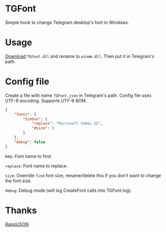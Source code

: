 # TGFont
Simple hook to change Telegram desktop's font in Windows.

# Usage
[Download](https://github.com/ysc3839/TGFont/releases) `TGFont.dll` and rename to `winmm.dll`. Then put it in Telegram's path.

# Config file
Create a file with name `TGFont.json` in Telegram's path. Config file uses UTF-8 encoding. Supports UTF-8 BOM.
```json
{
    "fonts": {
        "SimSun": {
            "replace": "Microsoft YaHei UI",
            "#size": 0
        }
    },
    "debug": false
}
```
key: Font name to find.

`replace`: Font name to replace.

`size`: Override `find` font size, rename/delete this if you don't want to change the font size.

`debug`: Debug mode (will log CreateFont calls into TGFont.log).

# Thanks
[RapidJSON](http://rapidjson.org/)
